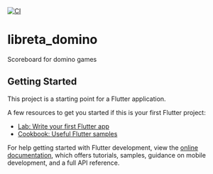 [![CI](https://github.com/Ch4rl3B/libreta_domino/actions/workflows/ci.yml/badge.svg)](https://github.com/Ch4rl3B/libreta_domino/actions/workflows/ci.yml)

# libreta_domino

Scoreboard for domino games

## Getting Started

This project is a starting point for a Flutter application.

A few resources to get you started if this is your first Flutter project:

- [Lab: Write your first Flutter app](https://docs.flutter.dev/get-started/codelab)
- [Cookbook: Useful Flutter samples](https://docs.flutter.dev/cookbook)

For help getting started with Flutter development, view the
[online documentation](https://docs.flutter.dev/), which offers tutorials,
samples, guidance on mobile development, and a full API reference.
